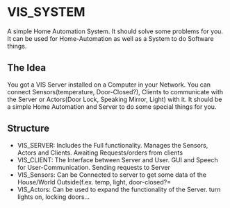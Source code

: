 # VIS_SYSTEM
A simple Home Automation System. It should solve some problems for you. It can be used for Home-Automation as well as a System to do Software things.

The Idea
---------

You got a VIS Server installed on a Computer in your Network. You can connect Sensors(temperature, Door-Closed?), Clients to communicate with the Server or Actors(Door Lock, Speaking Mirror, Light) with it. It should be a simple Home Automation and Server to do some special things for you.

Structure
----------

- VIS_SERVER: Includes the Full functionality. Manages the Sensors, Actors and Clients. Awaiting Requests/orders from clients
- VIS_CLIENT: The Interface between Server and User. GUI and Speech for User-Communication. Sending requests to Server
- VIS_Sensors: Can be Connected to server to get some data of the House/World Outside(f.ex. temp, light, door-closed?=
- VIS_Actors: Can be used to expand the functionality of the Server. turn lights on, locking doors...

